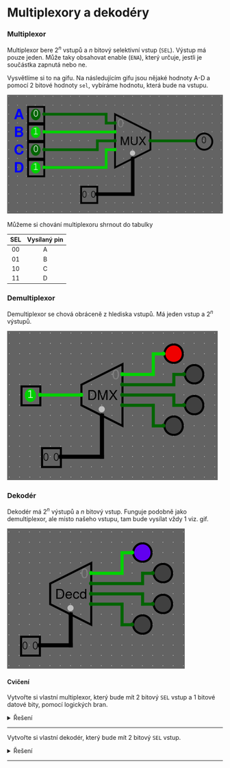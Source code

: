 # Multiplexory a dekodéry

### Multiplexor

Multiplexor bere $2^n$ vstupů a $n$ bitový selektivní vstup (`SEL`). Výstup má pouze jeden. Může taky obsahovat enable (`ENA`), který určuje, jestli je součástka zapnutá nebo ne.

Vysvětlíme si to na gifu. Na následujícím gifu jsou nějaké hodnoty A-D a pomocí 2 bitové hodnoty `sel`, vybíráme hodnotu, která bude na vstupu.

<img src="https://raw.githubusercontent.com/jaywor1/aps/main/obrazky/mux.gif">

Můžeme si chování multiplexoru shrnout do tabulky

| SEL | Vysílaný pin |
|:---:|:------------:|
| 00 | A |
| 01 | B |
| 10 | C |
| 11 | D |

### Demultiplexor

Demultiplexor se chová obráceně z hlediska vstupů. Má jeden vstup a $2^n$ výstupů.

<img src="https://raw.githubusercontent.com/jaywor1/aps/main/obrazky/dmx.gif">


### Dekodér

Dekodér má $2^n$ výstupů a $n$ bitový vstup. Funguje podobně jako demultiplexor, ale místo našeho vstupu, tam bude vysílat vždy $1$ viz. gif.

<img src="https://raw.githubusercontent.com/jaywor1/aps/main/obrazky/decd.gif">


#### Cvičení

Vytvořte si vlastní multiplexor, který bude mít 2 bitový `SEL` vstup a 1 bitové datové bity, pomocí logických bran.

<details>
  <summary>Řešení</summary>
<img src="https://raw.githubusercontent.com/jaywor1/aps/main/obrazky/mux2b.png">
</details>

---

Vytvořte si vlastní dekodér, který bude mít 2 bitový `SEL` vstup.

<details>
  <summary>Řešení</summary>
<img src="https://raw.githubusercontent.com/jaywor1/aps/main/obrazky/decd2b.png">
</details>

---